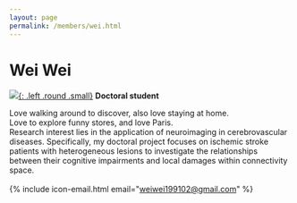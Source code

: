 ```yaml
---
layout: page
permalink: /members/wei.html
---
```

# Wei Wei
[![]({{site.baseurl}}/images/Wei.jpg){: .left .round .small}](/members/wei.html)
**Doctoral student**  

Love walking around to discover, also love staying at home.  
Love to explore funny stores, and love Paris.   
Research interest lies in the application of neuroimaging in cerebrovascular diseases. Specifically, my doctoral project focuses on ischemic stroke patients with heterogeneous lesions to investigate the relationships between their cognitive impairments and local damages within connectivity space.  
<br/>
{% include icon-email.html email="weiwei199102@gmail.com" %}  
